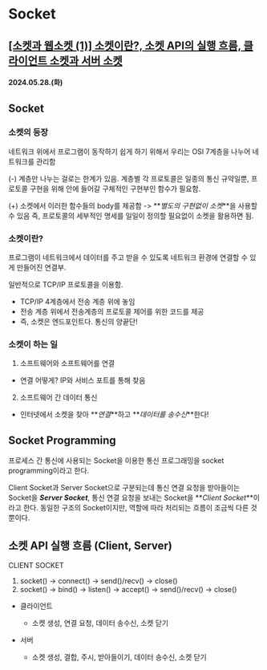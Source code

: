 # Socket

## [[소켓과 웹소켓 (1)] 소켓이란?, 소켓 API의 실행 흐름, 클라이언트 소켓과 서버 소켓](https://velog.io/@rhdmstj17/%EC%86%8C%EC%BC%93%EA%B3%BC-%EC%9B%B9%EC%86%8C%EC%BC%93-%ED%95%9C-%EB%B2%88%EC%97%90-%EC%A0%95%EB%A6%AC-1)

#### 2024.05.28.(화)

## Socket

### 소켓의 등장

네트워크 위에서 프로그램이 동작하기 쉽게 하기 위해서 우리는 OSI 7계층을 나누어 네트워크를 관리함

(-) 계층만 나누는 걸로는 한계가 있음. 계층별 각 프로토콜은 일종의 통신 규약일뿐, 프로토콜 구현을 위해 안에 들어갈 구체적인 구현부인 함수가 필요함.

(+) 소켓에서 이러한 함수들의 body를 제공함 -> **_별도의 구현없이 소켓_**을 사용할 수 있음
즉, 프로토콜의 세부적인 명세를 일일이 정의할 필요없이 소켓을 활용하면 됨.

### 소켓이란?

프로그램이 네트워크에서 데이터를 주고 받을 수 있도록 네트워크 환경에 연결할 수 있게 만들어진 연결부.

일반적으로 TCP/IP 프로토콜을 이용함.

- TCP/IP 4계층에서 전송 계층 위에 놓임
- 전송 계층 위에서 전송계층의 프로토콜 제어를 위한 코드를 제공
- 즉, 소켓은 엔드포인트다. 통신의 양끝단!

### 소켓이 하는 일

1. 소프트웨어와 소프트웨어를 연결

- 연결 어떻게? IP와 서비스 포트를 통해 찾음

2. 소프트웨어 간 데이터 통신

- 인터넷에서 소켓을 찾아 **_연결_**하고 **_데이터를 송수신_**한다!

## Socket Programming

프로세스 간 통신에 사용되는 Socket을 이용한 통신 프로그래밍을 socket programming이라고 한다.

Client Socket과 Server Socket으로 구분되는데
통신 연결 요청을 받아들이는 Socket을 **_Server Socket_**,
통신 연결 요청을 보내는 Socket을 **_Client Socket_**이라고 한다.
동일한 구조의 Socket이지만, 역할에 따라 처리되는 흐름이 조금씩 다른 것 뿐이다.

## 소켓 API 실행 흐름 (Client, Server)

CLIENT SOCKET

1. socket() -> connect() -> send()/recv() -> close()
2. socket() -> bind() -> listen() -> accept() -> send()/recv() -> close()

- 클라이언트

  - 소켓 생성, 연결 요청, 데이터 송수신, 소켓 닫기

- 서버

  - 소켓 생성, 결합, 주시, 받아들이기, 데이터 송수신, 소켓 닫기
